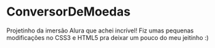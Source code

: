 # ConversorDeMoedas
Projetinho da imersão Alura que achei incrível! Fiz umas pequenas modificações no CSS3 e HTML5 pra deixar um pouco do meu jeitinho :)
